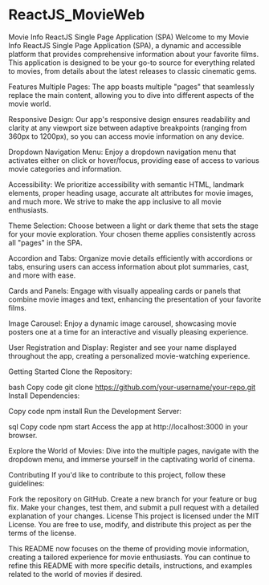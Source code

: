 # ReactJS_MovieWeb

Movie Info ReactJS Single Page Application (SPA)
Welcome to my Movie Info ReactJS Single Page Application (SPA), a dynamic and accessible platform that provides comprehensive information about your favorite films. This application is designed to be your go-to source for everything related to movies, from details about the latest releases to classic cinematic gems.

Features
Multiple Pages: The app boasts multiple "pages" that seamlessly replace the main content, allowing you to dive into different aspects of the movie world.

Responsive Design: Our app's responsive design ensures readability and clarity at any viewport size between adaptive breakpoints (ranging from 360px to 1200px), so you can access movie information on any device.

Dropdown Navigation Menu: Enjoy a dropdown navigation menu that activates either on click or hover/focus, providing ease of access to various movie categories and information.

Accessibility: We prioritize accessibility with semantic HTML, landmark elements, proper heading usage, accurate alt attributes for movie images, and much more. We strive to make the app inclusive to all movie enthusiasts.

Theme Selection: Choose between a light or dark theme that sets the stage for your movie exploration. Your chosen theme applies consistently across all "pages" in the SPA.

Accordion and Tabs: Organize movie details efficiently with accordions or tabs, ensuring users can access information about plot summaries, cast, and more with ease.

Cards and Panels: Engage with visually appealing cards or panels that combine movie images and text, enhancing the presentation of your favorite films.

Image Carousel: Enjoy a dynamic image carousel, showcasing movie posters one at a time for an interactive and visually pleasing experience.

User Registration and Display: Register and see your name displayed throughout the app, creating a personalized movie-watching experience.

Getting Started
Clone the Repository:

bash
Copy code
git clone https://github.com/your-username/your-repo.git
Install Dependencies:

Copy code
npm install
Run the Development Server:

sql
Copy code
npm start
Access the app at http://localhost:3000 in your browser.

Explore the World of Movies:
Dive into the multiple pages, navigate with the dropdown menu, and immerse yourself in the captivating world of cinema.

Contributing
If you'd like to contribute to this project, follow these guidelines:

Fork the repository on GitHub.
Create a new branch for your feature or bug fix.
Make your changes, test them, and submit a pull request with a detailed explanation of your changes.
License
This project is licensed under the MIT License. You are free to use, modify, and distribute this project as per the terms of the license.

This README now focuses on the theme of providing movie information, creating a tailored experience for movie enthusiasts. You can continue to refine this README with more specific details, instructions, and examples related to the world of movies if desired.




